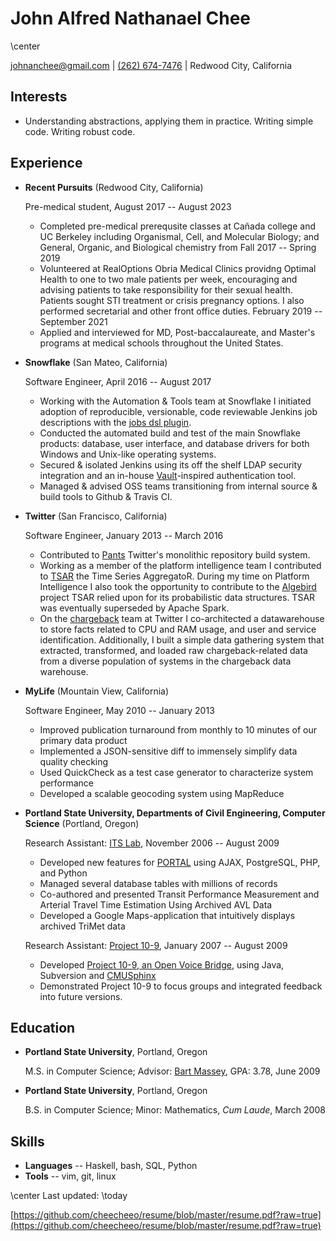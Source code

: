 John Alfred Nathanael Chee
===============

\center

[johnanchee@gmail.com](mailto:johnanchee@gmail.com) | [(262) 674-7476](tel:+1-262-674-7476) | Redwood City, California

Interests
---------

*   Understanding abstractions, applying them in practice. Writing simple code. Writing robust code.

Experience
---------------

* **Recent Pursuits** (Redwood City, California)

    Pre-medical student, August 2017 -- August 2023

    - Completed pre-medical prerequsite classes at Cañada college and UC Berkeley including Organismal, Cell, and Molecular Biology; and General, Organic, and Biological chemistry from Fall 2017 -- Spring 2019
    - Volunteered at RealOptions Obria Medical Clinics providng Optimal Health to one to two male patients per week, encouraging and advising patients to take responsibility for their sexual health. Patients sought STI treatment or crisis pregnancy options. I also performed secretarial and other front office duties. February 2019 -- September 2021
    - Applied and interviewed for MD, Post-baccalaureate, and Master's programs at medical schools throughout the United States.

* **Snowflake** (San Mateo, California)

    Software Engineer, April 2016 -- August 2017

    - Working with the Automation & Tools team at Snowflake I initiated adoption of reproducible, versionable, code reviewable Jenkins job descriptions with the [jobs dsl plugin](https://github.com/jenkinsci/job-dsl-plugin).
    - Conducted the automated build and test of the main Snowflake products: database, user interface, and database drivers for both Windows and Unix-like operating systems.
    - Secured & isolated Jenkins using its off the shelf LDAP security integration and an in-house [Vault](https://www.vaultproject.io)-inspired authentication tool.
    - Managed & advised OSS teams transitioning from internal source & build tools to Github & Travis CI.

* **Twitter** (San Francisco, California)

    Software Engineer, January 2013 -- March 2016

    - Contributed to [Pants](https://www.pantsbuild.org/) Twitter's monolithic repository build system.
    - Working as a member of the platform intelligence team I contributed to [TSAR](https://blog.twitter.com/engineering/en_us/a/2014/tsar-a-timeseries-aggregator.html) the Time Series AggregatoR. During my time on Platform Intelligence I also took the opportunity to contribute to the [Algebird](https://blog.twitter.com/engineering/en_us/a/2014/tsar-a-timeseries-aggregator.html) project TSAR relied upon for its probabilistic data structures. TSAR was eventually superseded by Apache Spark.
    - On the [chargeback](https://www.linux.com/blog/twitters-chargeback-system-measures-resource-use-and-sends-out-bill) team at Twitter I co-architected a datawarehouse to store facts related to CPU and RAM usage, and user and service identification. Additionally, I built a simple data gathering system that extracted, transformed, and loaded raw chargeback-related data from a diverse population of systems in the chargeback data warehouse.

* **MyLife** (Mountain View, California)

    Software Engineer, May 2010 -- January 2013

    - Improved publication turnaround from monthly to 10 minutes of our primary data product
    - Implemented a JSON-sensitive diff to immensely simplify data quality checking
    - Used QuickCheck as a test case generator to characterize system performance
    - Developed a scalable geocoding system using MapReduce

* **Portland State University, Departments of Civil Engineering, Computer Science** (Portland, Oregon)

    Research Assistant: [ITS Lab](http://its.pdx.edu/), November 2006 -- August 2009

    - Developed new features for [PORTAL](http://portal.its.pdx.edu) using AJAX, PostgreSQL, PHP, and Python
    - Managed several database tables with millions of records
    - Co-authored and presented Transit Performance Measurement and Arterial Travel Time Estimation Using Archived AVL Data
    - Developed a Google Maps-application that intuitively displays archived TriMet data

    Research Assistant: [Project 10-9](http://web.cecs.pdx.edu/~warren/project10-9/), January 2007 -- August 2009

    - Developed [Project 10-9, an Open Voice Bridge](http://wiki.cs.pdx.edu/10-9/), using Java, Subversion and [CMUSphinx](http://cmusphinx.sourceforge.net/)
    - Demonstrated Project 10-9 to focus groups and integrated feedback into future versions.

## Education

*   **Portland State University**, Portland, Oregon

    M.S. in Computer Science; Advisor: [Bart Massey](http://web.cecs.pdx.edu/~bart/), GPA: 3.78, June 2009

*   **Portland State University**, Portland, Oregon

    B.S. in Computer Science; Minor: Mathematics, _Cum Laude_, March 2008


Skills
------

*   **Languages** -- Haskell, bash, SQL, Python
*   **Tools** -- vim, git, linux

\center Last updated: \today

[https://github.com/cheecheeo/resume/blob/master/resume.pdf?raw=true](https://github.com/cheecheeo/resume/blob/master/resume.pdf?raw=true)
